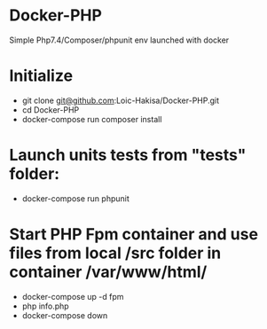 # Docker-PHP
Simple Php7.4/Composer/phpunit env launched with docker


# Initialize

* git clone git@github.com:Loic-Hakisa/Docker-PHP.git
* cd Docker-PHP
* docker-compose run composer install


# Launch units tests from "tests" folder:

* docker-compose run phpunit


# Start PHP Fpm container and use files from local /src folder in container /var/www/html/

* docker-compose up -d fpm
* php info.php
* docker-compose down

